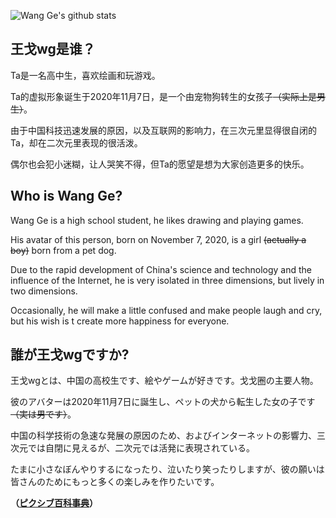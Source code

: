 ![Wang Ge's github stats](https://github-readme-stats.vercel.app/api?username=nc-animation&theme=dark&show_icons=true)

## 王戈wg是谁？
Ta是一名高中生，喜欢绘画和玩游戏。

Ta的虚拟形象诞生于2020年11月7日，是一个由宠物狗转生的女孩子<s>（实际上是男生）</s>。

由于中国科技迅速发展的原因，以及互联网的影响力，在三次元里显得很自闭的Ta，却在二次元里表现的很活泼。

偶尔也会犯小迷糊，让人哭笑不得，但Ta的愿望是想为大家创造更多的快乐。

## Who is Wang Ge?
Wang Ge is a high school student, he likes drawing and playing games.

His avatar of this person, born on November 7, 2020, is a girl <s>(actually a boy)</s> born from a pet dog.

Due to the rapid development of China's science and technology and the influence of the Internet, he is very isolated in three dimensions, but lively in two dimensions.

Occasionally, he will make a little confused and make people laugh and cry, but his wish is t  create more happiness for everyone.

## 誰が王戈wgですか?
王戈wgとは、中国の高校生です、絵やゲームが好きです。戈戈圈の主要人物。

彼のアバターは2020年11月7日に誕生し、ペットの犬から転生した女の子です<s>（実は男です）</s>。 

中国の科学技術の急速な発展の原因のため、およびインターネットの影響力、三次元では自閉に見えるが、二次元では活発に表現されている。 

たまに小さなぼんやりするになったり、泣いたり笑ったりしますが、彼の願いは皆さんのためにもっと多くの楽しみを作りたいです。

**（[ピクシブ百科事典](https://dic.pixiv.net/a/王戈wg)）**
